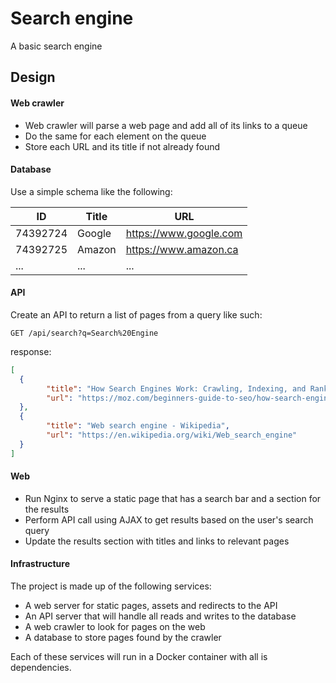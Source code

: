 # Search engine

A basic search engine

## Design

#### Web crawler

- Web crawler will parse a web page and add all of its links to a queue
- Do the same for each element on the queue
- Store each URL and its title if not already found

#### Database

Use a simple schema like the following:

| ID       | Title  | URL                    |
|----------|--------|------------------------|
| 74392724 | Google | https://www.google.com |
| 74392725 | Amazon | https://www.amazon.ca  |
| ...      | ...    | ...                    |

#### API

Create an API to return a list of pages from a query like such:

`GET /api/search?q=Search%20Engine`

response:

```json
[
  {
        "title": "How Search Engines Work: Crawling, Indexing, and Ranking | Beginner&#039;s Guide to SEO - Moz",
        "url": "https://moz.com/beginners-guide-to-seo/how-search-engines-operate"
  },
  {
        "title": "Web search engine - Wikipedia",
        "url": "https://en.wikipedia.org/wiki/Web_search_engine"
  }
]
```

#### Web

- Run Nginx to serve a static page that has a search bar and a section for the results
- Perform API call using AJAX to get results based on the user's search query
- Update the results section with titles and links to relevant pages

#### Infrastructure

The project is made up of the following services:

- A web server for static pages, assets and redirects to the API
- An API server that will handle all reads and writes to the database
- A web crawler to look for pages on the web
- A database to store pages found by the crawler

Each of these services will run in a Docker container with all is dependencies.

